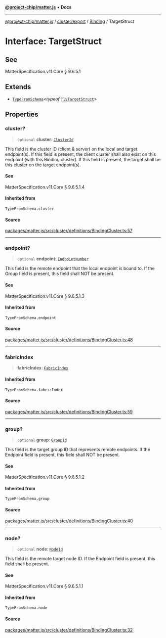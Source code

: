 [**@project-chip/matter.js**](../../../../../README.md) • **Docs**

***

[@project-chip/matter.js](../../../../../modules.md) / [cluster/export](../../../README.md) / [Binding](../README.md) / TargetStruct

# Interface: TargetStruct

## See

MatterSpecification.v11.Core § 9.6.5.1

## Extends

- [`TypeFromSchema`](../../../../../tlv/export/README.md#typefromschemas)\<*typeof* [`TlvTargetStruct`](../README.md#tlvtargetstruct)\>

## Properties

### cluster?

> `optional` **cluster**: [`ClusterId`](../../../../../datatype/export/README.md#clusterid)

This field is the cluster ID (client & server) on the local and target endpoint(s). If this field is
present, the client cluster shall also exist on this endpoint (with this Binding cluster). If this field is
present, the target shall be this cluster on the target endpoint(s).

#### See

MatterSpecification.v11.Core § 9.6.5.1.4

#### Inherited from

`TypeFromSchema.cluster`

#### Source

[packages/matter.js/src/cluster/definitions/BindingCluster.ts:57](https://github.com/project-chip/matter.js/blob/7a8cbb56b87d4ccf34bec5a9a95ab40a1711324f/packages/matter.js/src/cluster/definitions/BindingCluster.ts#L57)

***

### endpoint?

> `optional` **endpoint**: [`EndpointNumber`](../../../../../datatype/export/README.md#endpointnumber)

This field is the remote endpoint that the local endpoint is bound to. If the Group field is present, this
field shall NOT be present.

#### See

MatterSpecification.v11.Core § 9.6.5.1.3

#### Inherited from

`TypeFromSchema.endpoint`

#### Source

[packages/matter.js/src/cluster/definitions/BindingCluster.ts:48](https://github.com/project-chip/matter.js/blob/7a8cbb56b87d4ccf34bec5a9a95ab40a1711324f/packages/matter.js/src/cluster/definitions/BindingCluster.ts#L48)

***

### fabricIndex

> **fabricIndex**: [`FabricIndex`](../../../../../datatype/export/README.md#fabricindex)

#### Inherited from

`TypeFromSchema.fabricIndex`

#### Source

[packages/matter.js/src/cluster/definitions/BindingCluster.ts:59](https://github.com/project-chip/matter.js/blob/7a8cbb56b87d4ccf34bec5a9a95ab40a1711324f/packages/matter.js/src/cluster/definitions/BindingCluster.ts#L59)

***

### group?

> `optional` **group**: [`GroupId`](../../../../../datatype/export/README.md#groupid)

This field is the target group ID that represents remote endpoints. If the Endpoint field is present, this
field shall NOT be present.

#### See

MatterSpecification.v11.Core § 9.6.5.1.2

#### Inherited from

`TypeFromSchema.group`

#### Source

[packages/matter.js/src/cluster/definitions/BindingCluster.ts:40](https://github.com/project-chip/matter.js/blob/7a8cbb56b87d4ccf34bec5a9a95ab40a1711324f/packages/matter.js/src/cluster/definitions/BindingCluster.ts#L40)

***

### node?

> `optional` **node**: [`NodeId`](../../../../../datatype/export/README.md#nodeid)

This field is the remote target node ID. If the Endpoint field is present, this field shall be present.

#### See

MatterSpecification.v11.Core § 9.6.5.1.1

#### Inherited from

`TypeFromSchema.node`

#### Source

[packages/matter.js/src/cluster/definitions/BindingCluster.ts:32](https://github.com/project-chip/matter.js/blob/7a8cbb56b87d4ccf34bec5a9a95ab40a1711324f/packages/matter.js/src/cluster/definitions/BindingCluster.ts#L32)
